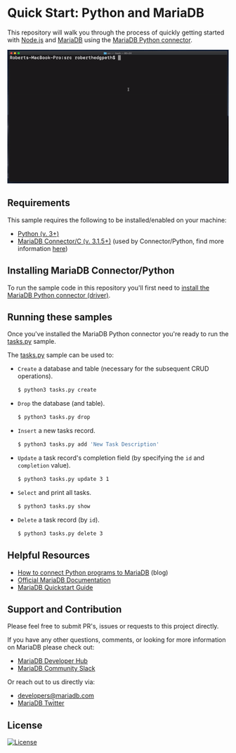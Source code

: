 # Quick Start: Python and MariaDB

This repository will walk you through the process of quickly getting started with [Node.js](https://www.python.org/) and [MariaDB](https://github.com/mariadb-developers/mariadb-getting-started) using the [MariaDB Python connector](https://github.com/mariadb-corporation/mariadb-connector-python).

<p align="center" spacing="10">
    <kbd>
        <img src="media/demo.gif" />
    </kbd>
</p>

## Requirements

This sample requires the following to be installed/enabled on your machine:

* [Python (v. 3+)](https://www.python.org/downloads/)
* [MariaDB Connector/C (v. 3.1.5+)](https://mariadb.com/products/skysql/docs/clients/mariadb-connector-c-for-skysql-services/) (used by Connector/Python, find more information [here](https://mariadb.com/docs/clients/mariadb-connectors/connector-python/install/))

## Installing MariaDB Connector/Python

To run the sample code in this repository you'll first need to [install the MariaDB Python connector (driver)](https://mariadb.com/docs/clients/mariadb-connectors/connector-python/install/).

## Running these samples

Once you've installed the MariaDB Python connector you're ready to run the [tasks.py](src/tasks.py) sample.

The [tasks.py](src/tasks.py) sample can be used to:

* `Create` a database and table (necessary for the subsequent CRUD operations).

    ```bash
    $ python3 tasks.py create
    ```

* `Drop` the database (and table).

    ```bash
    $ python3 tasks.py drop
    ```

* `Insert` a new tasks record.

    ```bash
    $ python3 tasks.py add 'New Task Description'
    ```

* `Update` a task record's completion field (by specifying the `id` and `completion` value).

    ```bash
    $ python3 tasks.py update 3 1
    ```

* `Select` and print all tasks.

    ```bash 
    $ python3 tasks.py show
    ```

* `Delete` a task record (by `id`).

    ```bash
    $ python3 tasks.py delete 3
    ```

## Helpful Resources

* [How to connect Python programs to MariaDB](https://mariadb.com/resources/blog/how-to-connect-python-programs-to-mariadb/) (blog)
* [Official MariaDB Documentation](https://mariadb.com/docs)
* [MariaDB Quickstart Guide](https://github.com/mariadb-developers/mariadb-getting-started)

## Support and Contribution

Please feel free to submit PR's, issues or requests to this project directly.

If you have any other questions, comments, or looking for more information on MariaDB please check out:

* [MariaDB Developer Hub](https://mariadb.com/developers)
* [MariaDB Community Slack](https://r.mariadb.com/join-community-slack)

Or reach out to us directly via:

* [developers@mariadb.com](mailto:developers@mariadb.com)
* [MariaDB Twitter](https://twitter.com/mariadb)

## License <a name="license"></a>
[![License](https://img.shields.io/badge/License-MIT-blue.svg?style=plastic)](https://opensource.org/licenses/MIT)